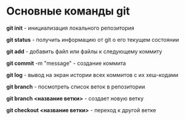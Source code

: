 # Основные команды git

**git init** - инициализация локального репозитория

**git status** - получить информацию от git о его текущем состоянии

**git add** - добавить файл или файлы к следующему коммиту

**git commit** -m "message" - создание коммита

**git log** - вывод на экран истории всех коммитов с их хеш-кодами

**git branch** - посмотреть список веток в репозитории

**git branch <название ветки>** - создает новую ветку

**git checkout <название ветки>** - переход к другой ветке
